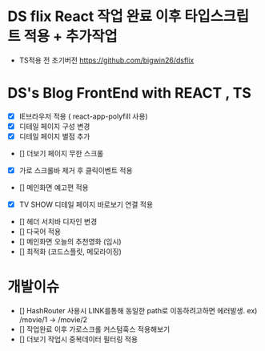 # DS flix React 작업 완료 이후 타입스크립트 적용 + 추가작업

- TS적용 전 초기버전 https://github.com/bigwin26/dsflix

# DS's Blog FrontEnd with REACT , TS

- [x] IE브라우저 적용 ( react-app-polyfill 사용)
- [x] 디테일 페이지 구성 변경
- [x] 디테일 페이지 별점 추가
- [] 더보기 페이지 무한 스크롤
- [x] 가로 스크롤바 제거 후 클릭이벤트 적용
- [] 메인화면 예고편 적용
- [x] TV SHOW 디테일 페이지 바로보기 연결 적용
- [] 헤더 서치바 디자인 변경
- [] 다국어 적용
- [] 메인화면 오늘의 추천영화 (임시)
- [] 최적화 (코드스플릿, 메모라이징)

# 개발이슈

- [] HashRouter 사용시 LINK를통해 동일한 path로 이동하려고하면 에러발생. ex) /movie/1 -> /movie/2
- [] 작업완료 이후 가로스크롤 커스텀훅스 적용해보기
- [] 더보기 작업시 중복데이터 필터링 적용

